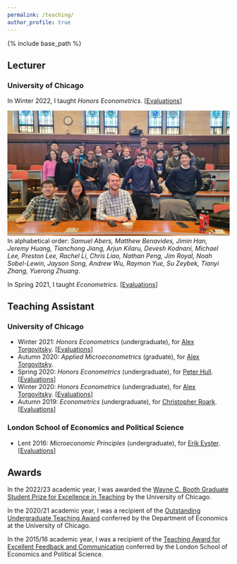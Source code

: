 ```yaml
---
permalink: /teaching/
author_profile: true
---
```


{% include base_path %}


## Lecturer 

### University of Chicago

In Winter 2022, I taught *Honors Econometrics*. [[Evaluations](/files/21030TeachingEvaluations.pdf)]

![21030](/files/21030ClassPic.jpg)<br/>
In alphabetical order: *Samuel Abers, Matthew Benavides, Jimin Han, Jeremy Huang, Tianchong Jiang, Arjun Kilaru, Devesh Kodnani, Michael Lee, Preston Lee, Rachel Li, Chris Liao, Nathan Peng, Jim Royal, Noah Sobel-Lewin, Jayson Song, Andrew Wu, Raymon Yue, Su Zeybek, Tianyi Zhang, Yuerong Zhuang*.

In Spring 2021, I taught *Econometrics*. [[Evaluations](/files/21020TeachingEvaluations.pdf)]


## Teaching Assistant

### University of Chicago

* Winter 2021: *Honors Econometrics* (undergraduate), for [Alex Torgovitsky](https://a-torgovitsky.github.io/). [[Evaluations](/files/TA_Winter2021_21030.pdf)]<br/>
* Autumn 2020: *Applied Microeconometrics* (graduate), for [Alex Torgovitsky](https://a-torgovitsky.github.io/).<br/>
* Spring 2020: *Honors Econometrics* (undergraduate), for [Peter Hull](https://sites.google.com/site/aboutpeterhull/home). [[Evaluations](/files/TA_Spring2020_21030.pdf)]<br/>
* Winter 2020: *Honors Econometrics* (undergraduate), for [Alex Torgovitsky](https://a-torgovitsky.github.io/). [[Evaluations](/files/TA_Winter2020_21030.pdf)]<br/>
* Autumn 2019: *Econometrics* (undergraduate), for [Christopher Roark](https://econ.unc.edu/directory/chris-roark/). [[Evaluations](/files/TA_Fall2019_21020.pdf)]


### London School of Economics and Political Science

* Lent 2016: *Microeconomic Principles* (undergraduate), for [Erik Eyster](https://econ.ucsb.edu/people/faculty/erik-eyster). [[Evaluations](/files/TA_Lent2016_EC201.pdf)]

## Awards

In the 2022/23 academic year, I was awarded the [Wayne C. Booth Graduate Student Prize for Excellence in Teaching](https://college.uchicago.edu/news/uchicago-instructors-grad-students-honored-exemplary-teaching) by the University of Chicago.

In the 2020/21 academic year, I was a recipient of the [Outstanding Undergraduate Teaching Award](https://uchicago.app.box.com/s/2sj9thdqz84xo4xkihwxa6dtjmj26r3r) conferred by the Department of Economics at the University of Chicago.

In the 2015/16 academic year, I was a recipient of the [Teaching Award for Excellent Feedback and Communication](https://www.lse.ac.uk/economics/Assets/Documents/EAR/economics-annual-review-20152016.pdf) conferred by the London School of Economics and Political Science.